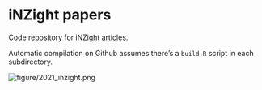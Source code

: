
# iNZight papers

Code repository for iNZight articles.

Automatic compilation on Github assumes there’s a `build.R` script in
each subdirectory.

![figure/2021\_inzight.png](iNZight%20paper)
